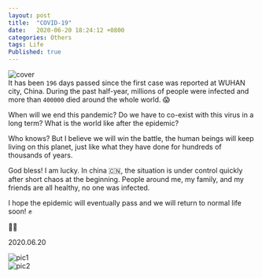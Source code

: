 ```yaml
---
layout: post
title:  "COVID-19"
date:   2020-06-20 18:24:12 +0800
categories: Others
tags: Life
Published: true
---
```

![cover]({{site.cdn_baseurl}}/assets/image/others-covid19-cover.jpeg)    
It has been `196` days passed since the first case was reported at WUHAN city, China. During the past half-year, millions of people were infected and more than `400000` died around the whole world. 😱 

When will we end this pandemic? Do we have to co-exist with this virus in a long term? What is the world like after the epidemic? 

Who knows? But I believe we will win the battle, the human beings will keep living on this planet, just like what they have done for hundreds of thousands of years. 

God bless! I am lucky. In china :cn:, the situation is under control quickly after short chaos at the beginning. People around me, my family, and my friends are all healthy, no one was infected. 

I hope the epidemic will eventually pass and we will return to normal life soon! ✊ 

🙏🏻

2020.06.20

![pic1]({{site.cdn_baseurl}}/assets/image/others-covid19-02.png)   
![pic2]({{site.cdn_baseurl}}/assets/image/others-covid19-01.png) 
